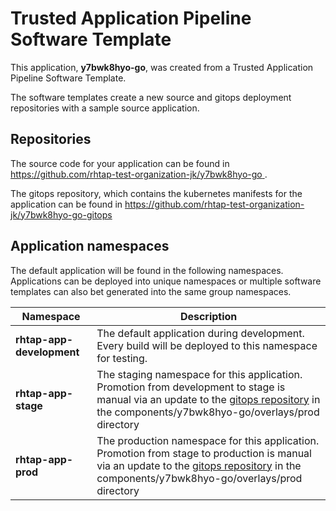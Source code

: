 # Trusted Application Pipeline Software Template

This application, **y7bwk8hyo-go**, was created from a Trusted Application Pipeline Software Template.

The software templates create a new source and gitops deployment repositories with a sample source application. 

## Repositories

The source code for your application can be found in [https://github.com/rhtap-test-organization-jk/y7bwk8hyo-go ](https://github.com/rhtap-test-organization-jk/y7bwk8hyo-go ).
 
The gitops repository, which contains the kubernetes manifests for the application can be found in 
[https://github.com/rhtap-test-organization-jk/y7bwk8hyo-go-gitops ](https://github.com/rhtap-test-organization-jk/y7bwk8hyo-go-gitops ) 

## Application namespaces 

The default application will be found in the following namespaces. Applications can be deployed into unique namespaces or multiple software templates can also bet generated into the same group namespaces.  

|  Namespace   |  Description   |  
| -------- | -------- |   
| **rhtap-app-development** | The default application during development. Every build will be deployed to this namespace for testing. | 
| **rhtap-app-stage** | The staging namespace for this application. Promotion from development to stage is manual via an update to the [gitops repository](https://github.com/rhtap-test-organization-jk/y7bwk8hyo-go-gitops ) in the components/y7bwk8hyo-go/overlays/prod directory |  
| **rhtap-app-prod** | The production namespace for this application. Promotion from stage to production is manual via an update to the [gitops repository](https://github.com/rhtap-test-organization-jk/y7bwk8hyo-go-gitops ) in the components/y7bwk8hyo-go/overlays/prod directory | 